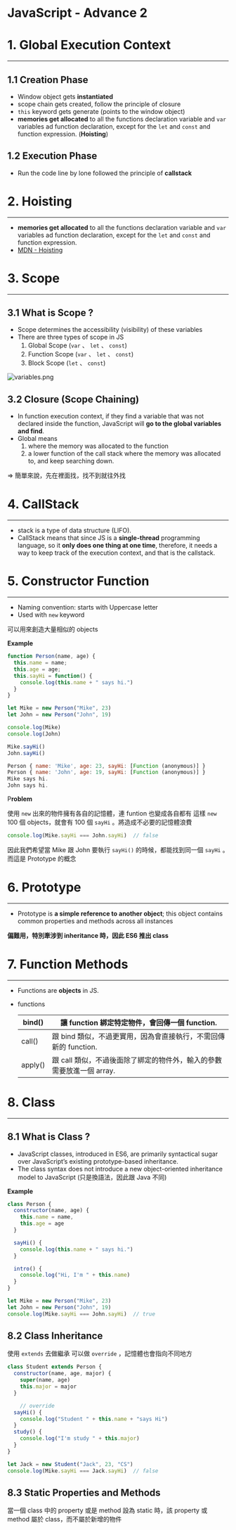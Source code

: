 # JavaScript - Advance 2

# 1. Global Execution Context

---

## 1.1  Creation Phase

- Window object gets **instantiated**
- scope chain gets created, follow the principle of closure
- `this` keyword gets generate (points to the window object)
- **memories get allocated** to all the functions declaration variable and `var` variables ad function declaration, except for the `let` and `const` and function expression. (**Hoisting**)

## 1.2  Execution Phase

- Run the code line by lone followed the principle of **callstack**

# 2. Hoisting

---

- **memories get allocated** to all the functions declaration variable and `var` variables ad function declaration, except for the `let` and `const` and function expression.
- [MDN - Hoisting](https://developer.mozilla.org/en-US/docs/Glossary/Hoisting)

# 3. Scope

---

## 3.1  What is Scope ?

- Scope determines the accessibility (visibility) of these variables
- There are three types of scope in JS
    1. Global Scope (`var` 、 `let` 、 `const`)
    2. Function Scope (`var` 、 `let` 、 `const`)
    3. Block Scope (`let` 、 `const`)

![variables.png](JavaScript%20-%20Advance%202%2041939d9e9eb64ba890701ae7fd3182fa/variables.png)

## 3.2  Closure (Scope Chaining)

- In function execution context, if they find a variable that was not declared inside the function, JavaScript will **go to the global variables and find**.
- Global means
    1. where the memory was allocated to the function
    2. a lower function of the call stack where the memory was allocated to, and keep searching down.

⇒ 簡單來說，先在裡面找，找不到就往外找

# 4. CallStack

---

- stack is a type of data structure (LIFO).
- CallStack means that since JS is a **single-thread** programming language, so it **only does one thing at one time**, therefore, it needs a way to keep track of the execution context, and that is the callstack.

# 5. Constructor Function

---

- Naming convention: starts with Uppercase letter
- Used with `new` keyword

可以用來創造大量相似的 objects

**Example**

```jsx
function Person(name, age) {
  this.name = name;
  this.age = age;
  this.sayHi = function() {
    console.log(this.name + " says hi.")
  }
}

let Mike = new Person("Mike", 23)
let John = new Person("John", 19)

console.log(Mike)
console.log(John)

Mike.sayHi()
John.sayHi()
```

```jsx
Person { name: 'Mike', age: 23, sayHi: [Function (anonymous)] }
Person { name: 'John', age: 19, sayHi: [Function (anonymous)] }
Mike says hi.
John says hi.
```

P**roblem**

使用  `new` 出來的物件擁有各自的記憶體，連 funtion 也變成各自都有
這樣 `new` 100 個 objects，就會有 100 個 `sayHi` 。將造成不必要的記憶體浪費

```jsx
console.log(Mike.sayHi === John.sayHi)  // false
```

因此我們希望當 Mike 跟 John 要執行 `sayHi()` 的時候，都能找到同一個 `sayHi` 。
而這是 Prototype 的概念

# 6. Prototype

---

- Prototype is **a simple reference to another object**; this object contains common properties and methods across all instances

**偏難用，特別牽涉到 inheritance 時，因此 ES6 推出 class** 

# 7. Function Methods

---

- Functions are **objects** in JS.
- functions
    
    
    | bind() | 讓 function 綁定特定物件，會回傳一個 function. |
    | --- | --- |
    | call() | 跟 bind 類似，不過更實用，因為會直接執行，不需回傳新的 function. |
    | apply() | 跟 call 類似，不過後面除了綁定的物件外，輸入的參數需要放進一個 array. |

# 8. Class

---

## 8.1  What is Class ?

- JavaScript classes, introduced in ES6, are primarily syntactical sugar over JavaScript’s existing prototype-based inheritance.
- The class syntax does not introduce a new object-oriented inheritance model to JavaScript (只是換語法，因此跟 Java 不同)

**Example**

```jsx
class Person {
  constructor(name, age) {
    this.name = name,
    this.age = age
  }

  sayHi() {
    console.log(this.name + " says hi.")
  }

  intro() {
    console.log("Hi, I'm " + this.name)
  }
}

let Mike = new Person("Mike", 23)
let John = new Person("John", 19)
console.log(Mike.sayHi === John.sayHi)  // true
```

## 8.2  Class Inheritance

使用 `extends` 去做繼承
可以做 `override` ，記憶體也會指向不同地方

```jsx
class Student extends Person {
  constructor(name, age, major) {
    super(name, age)
    this.major = major
  }

	// override
  sayHi() {
    console.log("Student " + this.name + "says Hi")
  }
  study() {
    console.log("I'm study " + this.major)
  }
}

let Jack = new Student("Jack", 23, "CS")
console.log(Mike.sayHi === Jack.sayHi)  // false
```

## 8.3  Static Properties and Methods

當一個 class 中的 property 或是 method 設為 static 時，該 property 或 method 屬於 class，而不屬於新增的物件